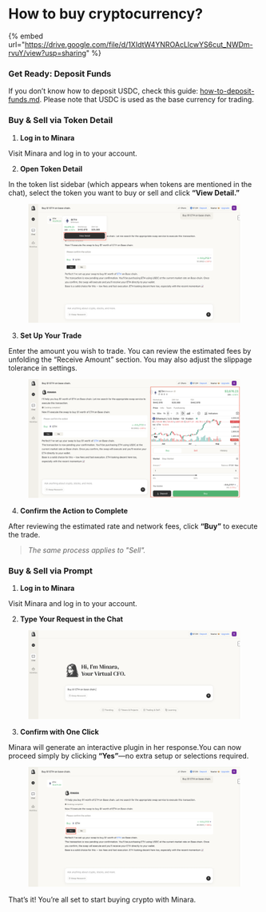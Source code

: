 # How to buy cryptocurrency?

{% embed url="https://drive.google.com/file/d/1XIdtW4YNROAcLlcwYS6cut_NWDm-rvuY/view?usp=sharing" %}

### Get Ready: Deposit Funds

If you don’t know how to deposit USDC, check this guide: [how-to-deposit-funds.md](how-to-deposit-funds.md "mention"). Please note that USDC is used as the base currency for trading.

### Buy & Sell via Token Detail

1. **Log in to Minara**

Visit Minara and log in to your account.

2. **Open Token Detail**

In the token list sidebar (which appears when tokens are mentioned in the chat), select the token you want to buy or sell and click **“View Detail.”**

<figure><img src="../../.gitbook/assets/图片 (13).png" alt=""><figcaption></figcaption></figure>

3. **Set Up Your Trade**

Enter the amount you wish to trade. You can review the estimated fees by unfolding the “Receive Amount” section. You may also adjust the slippage tolerance in settings.

<figure><img src="../../.gitbook/assets/图片 (15).png" alt=""><figcaption></figcaption></figure>

4. **Confirm the Action to Complete**

After reviewing the estimated rate and network fees, click **“Buy”** to execute the trade.

> _The same process applies to "Sell"._

### Buy & Sell via Prompt

1. **Log in to Minara**

Visit Minara and log in to your account.

2. **Type Your Request in the Chat**

<figure><img src="../../.gitbook/assets/img_v3_02ot_594d701d-97b1-4dce-bcbd-b9361f8f4aag.png" alt=""><figcaption></figcaption></figure>

3. **Confirm with One Click**

Minara will generate an interactive plugin in her response.You can now proceed simply by clicking **“Yes”**—no extra setup or selections required.

<figure><img src="../../.gitbook/assets/图片 (16).png" alt=""><figcaption></figcaption></figure>



That’s it! You’re all set to start buying crypto with Minara.
